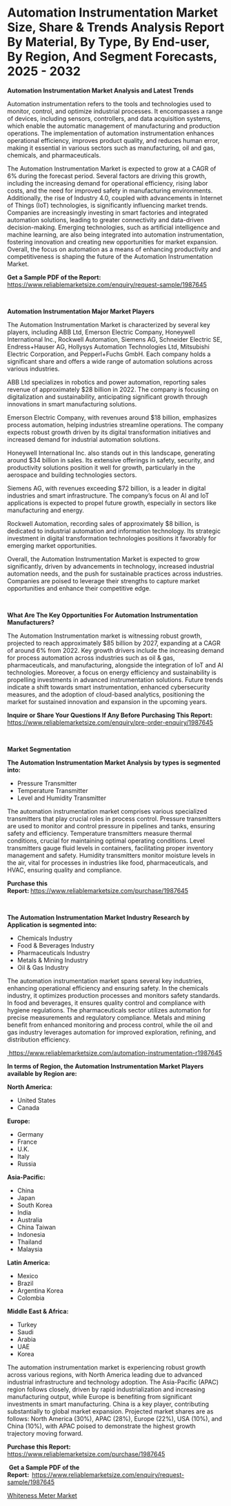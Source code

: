 <p><h1>Automation Instrumentation Market Size, Share & Trends Analysis Report By Material, By Type, By End-user, By Region, And Segment Forecasts, 2025 - 2032</h1></p><p><strong>Automation Instrumentation Market Analysis and Latest Trends</strong></p>
<p><p>Automation instrumentation refers to the tools and technologies used to monitor, control, and optimize industrial processes. It encompasses a range of devices, including sensors, controllers, and data acquisition systems, which enable the automatic management of manufacturing and production operations. The implementation of automation instrumentation enhances operational efficiency, improves product quality, and reduces human error, making it essential in various sectors such as manufacturing, oil and gas, chemicals, and pharmaceuticals.</p><p>The Automation Instrumentation Market is expected to grow at a CAGR of 6% during the forecast period. Several factors are driving this growth, including the increasing demand for operational efficiency, rising labor costs, and the need for improved safety in manufacturing environments. Additionally, the rise of Industry 4.0, coupled with advancements in Internet of Things (IoT) technologies, is significantly influencing market trends. Companies are increasingly investing in smart factories and integrated automation solutions, leading to greater connectivity and data-driven decision-making. Emerging technologies, such as artificial intelligence and machine learning, are also being integrated into automation instrumentation, fostering innovation and creating new opportunities for market expansion. Overall, the focus on automation as a means of enhancing productivity and competitiveness is shaping the future of the Automation Instrumentation Market.</p></p>
<p><strong>Get a Sample PDF of the Report:&nbsp;</strong> <a href="https://www.reliablemarketsize.com/enquiry/request-sample/1987645?utm_campaign=3114&utm_medium=2&utm_source=Github&utm_content=ia&utm_term=10042025&utm_id=automation-instrumentation">https://www.reliablemarketsize.com/enquiry/request-sample/1987645</a></p>
<p>&nbsp;</p>
<p><strong>Automation Instrumentation Major Market Players</strong></p>
<p><p>The Automation Instrumentation Market is characterized by several key players, including ABB Ltd, Emerson Electric Company, Honeywell International Inc., Rockwell Automation, Siemens AG, Schneider Electric SE, Endress+Hauser AG, Hollysys Automation Technologies Ltd, Mitsubishi Electric Corporation, and Pepperl+Fuchs GmbH. Each company holds a significant share and offers a wide range of automation solutions across various industries.</p><p>ABB Ltd specializes in robotics and power automation, reporting sales revenue of approximately $28 billion in 2022. The company is focusing on digitalization and sustainability, anticipating significant growth through innovations in smart manufacturing solutions.</p><p>Emerson Electric Company, with revenues around $18 billion, emphasizes process automation, helping industries streamline operations. The company expects robust growth driven by its digital transformation initiatives and increased demand for industrial automation solutions.</p><p>Honeywell International Inc. also stands out in this landscape, generating around $34 billion in sales. Its extensive offerings in safety, security, and productivity solutions position it well for growth, particularly in the aerospace and building technologies sectors.</p><p>Siemens AG, with revenues exceeding $72 billion, is a leader in digital industries and smart infrastructure. The company’s focus on AI and IoT applications is expected to propel future growth, especially in sectors like manufacturing and energy.</p><p>Rockwell Automation, recording sales of approximately $8 billion, is dedicated to industrial automation and information technology. Its strategic investment in digital transformation technologies positions it favorably for emerging market opportunities.</p><p>Overall, the Automation Instrumentation Market is expected to grow significantly, driven by advancements in technology, increased industrial automation needs, and the push for sustainable practices across industries. Companies are poised to leverage their strengths to capture market opportunities and enhance their competitive edge.</p></p>
<p>&nbsp;</p>
<p><strong>What Are The Key Opportunities For Automation Instrumentation Manufacturers?</strong></p>
<p><p>The Automation Instrumentation market is witnessing robust growth, projected to reach approximately $85 billion by 2027, expanding at a CAGR of around 6% from 2022. Key growth drivers include the increasing demand for process automation across industries such as oil & gas, pharmaceuticals, and manufacturing, alongside the integration of IoT and AI technologies. Moreover, a focus on energy efficiency and sustainability is propelling investments in advanced instrumentation solutions. Future trends indicate a shift towards smart instrumentation, enhanced cybersecurity measures, and the adoption of cloud-based analytics, positioning the market for sustained innovation and expansion in the upcoming years.</p></p>
<p><strong>Inquire or Share Your Questions If Any Before Purchasing This Report:</strong> <a href="https://www.reliablemarketsize.com/enquiry/pre-order-enquiry/1987645?utm_campaign=3114&utm_medium=2&utm_source=Github&utm_content=ia&utm_term=10042025&utm_id=automation-instrumentation">https://www.reliablemarketsize.com/enquiry/pre-order-enquiry/1987645</a></p>
<p>&nbsp;</p>
<p><strong>Market Segmentation</strong></p>
<p><strong>The Automation Instrumentation Market Analysis by types is segmented into:</strong></p>
<p><ul><li>Pressure Transmitter</li><li>Temperature Transmitter</li><li>Level and Humidity Transmitter</li></ul></p>
<p><p>The automation instrumentation market comprises various specialized transmitters that play crucial roles in process control. Pressure transmitters are used to monitor and control pressure in pipelines and tanks, ensuring safety and efficiency. Temperature transmitters measure thermal conditions, crucial for maintaining optimal operating conditions. Level transmitters gauge fluid levels in containers, facilitating proper inventory management and safety. Humidity transmitters monitor moisture levels in the air, vital for processes in industries like food, pharmaceuticals, and HVAC, ensuring quality and compliance.</p></p>
<p><strong>Purchase this Report:&nbsp;</strong><a href="https://www.reliablemarketsize.com/purchase/1987645?utm_campaign=3114&utm_medium=2&utm_source=Github&utm_content=ia&utm_term=10042025&utm_id=automation-instrumentation">https://www.reliablemarketsize.com/purchase/1987645</a></p>
<p>&nbsp;</p>
<p><strong>The Automation Instrumentation Market Industry Research by Application is segmented into:</strong></p>
<p><ul><li>Chemicals Industry</li><li>Food & Beverages Industry</li><li>Pharmaceuticals Industry</li><li>Metals & Mining Industry</li><li>Oil & Gas Industry</li></ul></p>
<p><p>The automation instrumentation market spans several key industries, enhancing operational efficiency and ensuring safety. In the chemicals industry, it optimizes production processes and monitors safety standards. In food and beverages, it ensures quality control and compliance with hygiene regulations. The pharmaceuticals sector utilizes automation for precise measurements and regulatory compliance. Metals and mining benefit from enhanced monitoring and process control, while the oil and gas industry leverages automation for improved exploration, refining, and distribution efficiency.</p></p>
<p><a href="https://www.reliablemarketsize.com/automation-instrumentation-r1987645?utm_campaign=3114&utm_medium=2&utm_source=Github&utm_content=ia&utm_term=10042025&utm_id=automation-instrumentation">&nbsp;https://www.reliablemarketsize.com/automation-instrumentation-r1987645</a></p>
<p><strong>In terms of Region, the Automation Instrumentation Market Players available by Region are:</strong></p>
<p>
    <p> <strong> North America: </strong>
        <ul>
            <li>United States</li>
            <li>Canada</li>
        </ul>
        </p> 
    <p> <strong> Europe: </strong>
        <ul>
            <li>Germany</li>
            <li>France</li>
            <li>U.K.</li>
            <li>Italy</li>
            <li>Russia</li>
        </ul>
        </p> 
    <p> <strong> Asia-Pacific: </strong>
        <ul>
            <li>China</li>
            <li>Japan</li>
            <li>South Korea</li>
            <li>India</li>
            <li>Australia</li>
            <li>China Taiwan</li>
            <li>Indonesia</li>
            <li>Thailand</li>
            <li>Malaysia</li>
        </ul>
        </p> 
    <p> <strong> Latin America: </strong>
        <ul>
            <li>Mexico</li>
            <li>Brazil</li>
            <li>Argentina Korea</li>
            <li>Colombia</li>
        </ul>
        </p> 
    <p> <strong> Middle East & Africa: </strong>
        <ul>
            <li>Turkey</li>
            <li>Saudi</li>
            <li>Arabia</li>
            <li>UAE</li>
            <li>Korea</li>
        </ul>
    </p>
    </p>
<p><p>The automation instrumentation market is experiencing robust growth across various regions, with North America leading due to advanced industrial infrastructure and technology adoption. The Asia-Pacific (APAC) region follows closely, driven by rapid industrialization and increasing manufacturing output, while Europe is benefiting from significant investments in smart manufacturing. China is a key player, contributing substantially to global market expansion. Projected market shares are as follows: North America (30%), APAC (28%), Europe (22%), USA (10%), and China (10%), with APAC poised to demonstrate the highest growth trajectory moving forward.</p></p>
<p><strong>Purchase this Report: </strong><a href="https://www.reliablemarketsize.com/purchase/1987645?utm_campaign=3114&utm_medium=2&utm_source=Github&utm_content=ia&utm_term=10042025&utm_id=automation-instrumentation">https://www.reliablemarketsize.com/purchase/1987645</a></p>
<p>&nbsp;<strong>Get a Sample PDF of the Report:&nbsp;&nbsp;</strong><a href="https://www.reliablemarketsize.com/enquiry/request-sample/1987645?utm_campaign=3114&utm_medium=2&utm_source=Github&utm_content=ia&utm_term=10042025&utm_id=automation-instrumentation">https://www.reliablemarketsize.com/enquiry/request-sample/1987645</a></p>
<p><strong></strong></p>
<p><p><a href="https://github.com/sacmatidora/Market-Research-Report-List-1/blob/main/whiteness-meter-market.md?utm_campaign=3114&utm_medium=2&utm_source=Github&utm_content=ia&utm_term=10042025&utm_id=automation-instrumentation">Whiteness Meter Market</a></p></p>